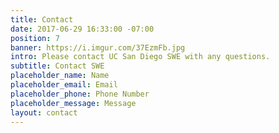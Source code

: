 ```yaml
---
title: Contact
date: 2017-06-29 16:33:00 -07:00
position: 7
banner: https://i.imgur.com/37EzmFb.jpg
intro: Please contact UC San Diego SWE with any questions.
subtitle: Contact SWE
placeholder_name: Name
placeholder_email: Email
placeholder_phone: Phone Number
placeholder_message: Message
layout: contact
---
```


